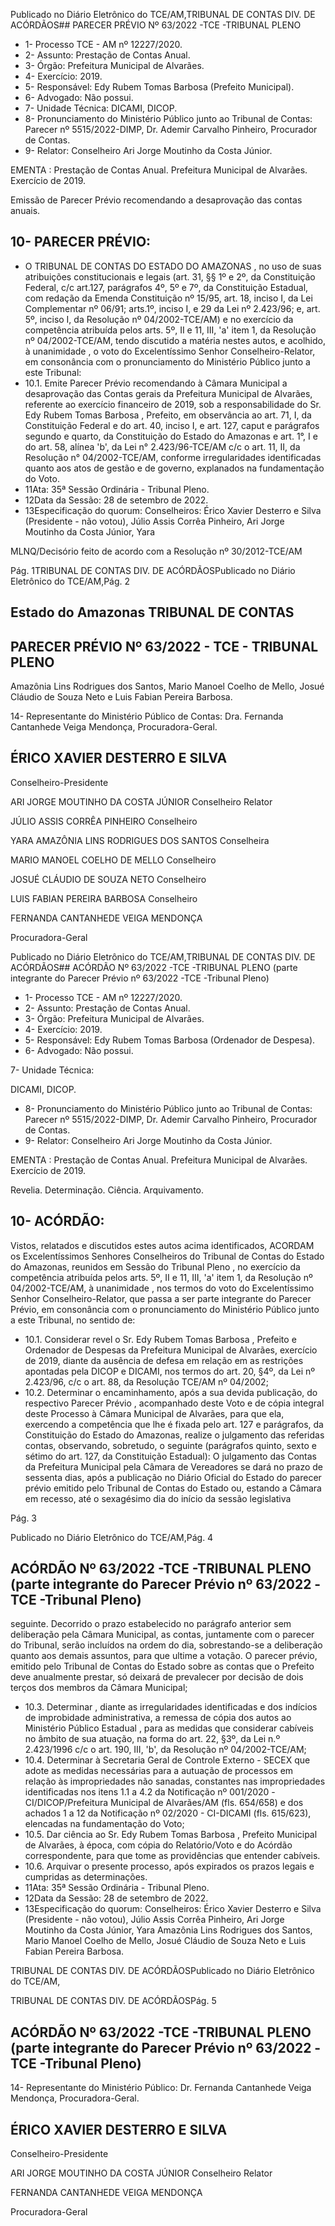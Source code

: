 Publicado  no  Diário  Eletrônico do TCE/AM,TRIBUNAL DE CONTAS DIV. DE ACÓRDÃOS## PARECER PRÉVIO Nº 63/2022 -TCE -TRIBUNAL PLENO

- 1- Processo TCE - AM nº 12227/2020.
- 2- Assunto: Prestação de Contas Anual.
- 3- Órgão: Prefeitura Municipal de Alvarães.
- 4- Exercício: 2019.
- 5- Responsável: Edy Rubem Tomas Barbosa (Prefeito Municipal).
- 6- Advogado: Não possui.
- 7- Unidade Técnica: DICAMI, DICOP.
- 8- Pronunciamento  do  Ministério  Público  junto  ao  Tribunal  de  Contas: Parecer  nº 5515/2022-DIMP,  Dr. Ademir Carvalho Pinheiro, Procurador de Contas.
- 9- Relator: Conselheiro Ari Jorge Moutinho da Costa Júnior.

EMENTA : Prestação  de  Contas  Anual.  Prefeitura Municipal de Alvarães. Exercício de 2019.

Emissão de Parecer Prévio recomendando a desaprovação das contas anuais.

## 10-  PARECER PRÉVIO:

- O  TRIBUNAL  DE  CONTAS  DO  ESTADO  DO  AMAZONAS ,  no  uso  de  suas atribuições  constitucionais  e  legais  (art.  31,  §§  1º  e  2º,  da  Constituição  Federal,  c/c art.127,  parágrafos  4º,  5º  e  7º,  da  Constituição  Estadual,  com  redação  da  Emenda Constituição nº 15/95, art. 18, inciso I, da Lei Complementar nº 06/91; arts.1º, inciso I, e 29  da  Lei  nº  2.423/96;  e,  art.  5º,  inciso  I,  da  Resolução  nº  04/2002-TCE/AM)  e  no exercício da competência atribuída pelos arts. 5º, II e 11, III, 'a' item 1, da Resolução nº 04/2002-TCE/AM, tendo discutido a matéria nestes autos, e acolhido, à unanimidade , o voto do Excelentíssimo Senhor Conselheiro-Relator, em consonância com o pronunciamento do Ministério Público junto a este Tribunal:
- 10.1. Emite Parecer Prévio recomendando à Câmara Municipal a desaprovação das  Contas  gerais  da  Prefeitura  Municipal  de  Alvarães, referente ao exercício financeiro de 2019, sob a responsabilidade do Sr. Edy Rubem Tomas Barbosa , Prefeito, em observância ao art. 71, I, da Constituição Federal e do art. 40, inciso I, e art. 127, caput e parágrafos segundo e quarto, da Constituição do Estado do Amazonas e art. 1°, I e do  art.  58,  alínea  'b',  da  Lei  n°  2.423/96-TCE/AM  c/c  o  art.  11,  II,  da Resolução  n°  04/2002-TCE/AM,  conforme  irregularidades  identificadas quanto aos atos de gestão e de governo, explanados na fundamentação do Voto.
- 11Ata: 35ª Sessão Ordinária - Tribunal Pleno.
- 12Data da Sessão: 28 de setembro de 2022.
- 13Especificação do quorum: Conselheiros: Érico Xavier Desterro e Silva (Presidente -  não  votou),  Júlio  Assis  Corrêa  Pinheiro,  Ari  Jorge  Moutinho  da  Costa  Júnior,  Yara

MLNQ/Decisório feito de acordo com a Resolução nº 30/2012-TCE/AM

Pág. 1TRIBUNAL DE CONTAS DIV. DE ACÓRDÃOSPublicado  no  Diário  Eletrônico do TCE/AM,Pág. 2

## Estado do Amazonas TRIBUNAL DE CONTAS

## PARECER PRÉVIO Nº 63/2022 - TCE - TRIBUNAL PLENO

Amazônia Lins Rodrigues dos Santos, Mario Manoel Coelho de Mello, Josué Cláudio de Souza Neto e Luis Fabian Pereira Barbosa.

14-  Representante do Ministério Público de Contas: Dra. Fernanda Cantanhede Veiga Mendonça, Procuradora-Geral.

## ÉRICO XAVIER DESTERRO E SILVA

Conselheiro-Presidente

ARI JORGE MOUTINHO DA COSTA JÚNIOR Conselheiro Relator

JÚLIO ASSIS CORRÊA PINHEIRO Conselheiro

YARA AMAZÔNIA LINS RODRIGUES DOS SANTOS Conselheira

MARIO MANOEL COELHO DE MELLO Conselheiro

JOSUÉ CLÁUDIO DE SOUZA NETO Conselheiro

LUIS FABIAN PEREIRA BARBOSA Conselheiro

FERNANDA CANTANHEDE VEIGA MENDONÇA

Procuradora-Geral

Publicado  no  Diário  Eletrônico do TCE/AM,TRIBUNAL DE CONTAS DIV. DE ACÓRDÃOS## ACÓRDÃO Nº 63/2022 -TCE -TRIBUNAL PLENO (parte integrante do Parecer Prévio nº 63/2022 -TCE -Tribunal Pleno)

- 1- Processo TCE - AM nº 12227/2020.
- 2- Assunto: Prestação de Contas Anual.
- 3- Órgão: Prefeitura Municipal de Alvarães.
- 4- Exercício: 2019.
- 5- Responsável: Edy Rubem Tomas Barbosa (Ordenador de Despesa).
- 6- Advogado: Não possui.

7- Unidade Técnica:

DICAMI, DICOP.

- 8- Pronunciamento  do  Ministério  Público  junto  ao  Tribunal  de  Contas: Parecer  nº 5515/2022-DIMP, Dr. Ademir Carvalho Pinheiro, Procurador de Contas.
- 9- Relator: Conselheiro Ari Jorge Moutinho da Costa Júnior.

EMENTA :  Prestação  de  Contas  Anual.    Prefeitura Municipal de Alvarães. Exercício de 2019.

Revelia. Determinação. Ciência. Arquivamento.

## 10-  ACÓRDÃO:

Vistos, relatados e discutidos estes autos acima identificados, ACORDAM os Excelentíssimos Senhores Conselheiros do Tribunal de Contas do Estado do Amazonas, reunidos em Sessão do Tribunal Pleno , no exercício da competência atribuída pelos arts. 5º, II e 11, III, 'a' item 1, da Resolução nº 04/2002-TCE/AM, à unanimidade , nos termos do voto do Excelentíssimo Senhor Conselheiro-Relator, que passa a ser parte integrante do Parecer Prévio, em consonância com o pronunciamento do Ministério Público junto a este Tribunal, no sentido de:

- 10.1. Considerar revel o Sr. Edy Rubem  Tomas  Barbosa , Prefeito e Ordenador de Despesas da Prefeitura Municipal de Alvarães, exercício de  2019,  diante  da  ausência  de  defesa  em  relação  em  as  restrições apontadas pela DICOP e DICAMI, nos termos do art. 20, §4º, da Lei nº 2.423/96, c/c o art. 88, da Resolução TCE/AM nº 04/2002;
- 10.2. Determinar o  encaminhamento,  após  a  sua  devida  publicação,  do respectivo Parecer Prévio , acompanhado deste Voto e de cópia integral deste Processo à Câmara  Municipal de Alvarães, para que ela, exercendo a competência que lhe é fixada pelo art. 127 e parágrafos, da Constituição do Estado do Amazonas, realize o julgamento das referidas contas,  observando,  sobretudo,  o  seguinte  (parágrafos  quinto,  sexto  e sétimo do art. 127, da Constituição Estadual): O julgamento das Contas da Prefeitura Municipal pela Câmara de Vereadores se dará no prazo de sessenta dias, após a publicação no Diário Oficial do Estado do parecer prévio emitido pelo Tribunal de Contas do Estado ou, estando a Câmara em  recesso,  até  o  sexagésimo  dia  do  início  da  sessão  legislativa

Pág. 3

Publicado  no  Diário  Eletrônico do TCE/AM,Pág. 4

## ACÓRDÃO Nº 63/2022 -TCE -TRIBUNAL PLENO (parte integrante do Parecer Prévio nº 63/2022 -TCE -Tribunal Pleno)

seguinte.  Decorrido  o  prazo  estabelecido  no  parágrafo  anterior  sem deliberação  pela Câmara  Municipal,  as  contas,  juntamente  com  o parecer do Tribunal, serão incluídos na ordem do dia, sobrestando-se a deliberação quanto aos demais assuntos, para que ultime a votação. O parecer  prévio,  emitido  pelo  Tribunal  de  Contas  do  Estado  sobre  as contas que o Prefeito deve anualmente prestar, só deixará de prevalecer por decisão de dois terços dos membros da Câmara Municipal;

- 10.3. Determinar ,  diante  as  irregularidades  identificadas  e  dos  indícios  de improbidade administrativa, a remessa de cópia dos autos ao Ministério Público Estadual , para as medidas que considerar cabíveis no  âmbito  de  sua  atuação,  na  forma  do  art.  22,  §3º,  da  Lei  n.º 2.423/1996 c/c o art. 190, III, 'b', da Resolução nº 04/2002-TCE/AM;
- 10.4. Determinar à Secretaria  Geral  de  Controle  Externo  -  SECEX que adote as medidas necessárias para a autuação de processos em relação às impropriedades não sanadas, constantes nas impropriedades identificadas nos itens 1.1 a 4.2 da Notificação nº 001/2020 -CI/DICOP/Prefeitura  Municipal  de  Alvarães/AM  (fls.  654/658)  e  dos achados 1 a 12 da Notificação nº 02/2020  -  CI-DICAMI (fls.  615/623), elencadas na fundamentação do Voto;
- 10.5. Dar ciência ao Sr. Edy Rubem Tomas Barbosa , Prefeito Municipal de Alvarães, à época, com cópia do Relatório/Voto e do Acórdão correspondente, para que tome as providências que entender cabíveis.
- 10.6. Arquivar o presente  processo, após  expirados  os  prazos  legais  e cumpridas as determinações.
- 11Ata: 35ª Sessão Ordinária - Tribunal Pleno.
- 12Data da Sessão: 28 de setembro de 2022.
- 13Especificação do quorum: Conselheiros: Érico Xavier Desterro e Silva (Presidente -  não  votou),  Júlio  Assis  Corrêa  Pinheiro,  Ari  Jorge  Moutinho  da  Costa  Júnior,  Yara Amazônia Lins Rodrigues dos Santos, Mario Manoel Coelho de Mello, Josué Cláudio de Souza Neto e Luis Fabian Pereira Barbosa.

TRIBUNAL DE CONTAS DIV. DE ACÓRDÃOSPublicado  no  Diário  Eletrônico do TCE/AM,

TRIBUNAL DE CONTAS DIV. DE ACÓRDÃOSPág. 5

## ACÓRDÃO Nº 63/2022 -TCE -TRIBUNAL PLENO (parte integrante do Parecer Prévio nº 63/2022 -TCE -Tribunal Pleno)

14-  Representante do Ministério Público: Dr. Fernanda Cantanhede Veiga Mendonça, Procuradora-Geral.

## ÉRICO XAVIER DESTERRO E SILVA

Conselheiro-Presidente

ARI JORGE MOUTINHO DA COSTA JÚNIOR Conselheiro Relator

FERNANDA CANTANHEDE VEIGA MENDONÇA

Procuradora-Geral